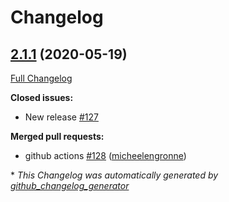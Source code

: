 # Changelog

## [2.1.1](https://github.com/dev-sec/linux-baseline/tree/2.1.1) (2020-05-19)

[Full Changelog](https://github.com/dev-sec/linux-baseline/compare/2.4.0...2.1.1)

**Closed issues:**

- New release [\#127](https://github.com/dev-sec/linux-baseline/issues/127)

**Merged pull requests:**

- github actions [\#128](https://github.com/dev-sec/linux-baseline/pull/128) ([micheelengronne](https://github.com/micheelengronne))



\* *This Changelog was automatically generated by [github_changelog_generator](https://github.com/github-changelog-generator/github-changelog-generator)*
